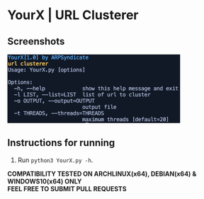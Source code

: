 # YourX | URL Clusterer

## Screenshots
![YourX](YourX.png)

## Instructions for running
1. Run `python3 YourX.py -h`. <br>

**COMPATIBILITY TESTED ON ARCHLINUX(x64), DEBIAN(x64) & WINDOWS10(x64) ONLY**<br>
**FEEL FREE TO SUBMIT PULL REQUESTS**